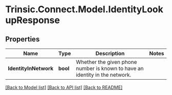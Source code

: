 # Trinsic.Connect.Model.IdentityLookupResponse

## Properties

Name | Type | Description | Notes
------------ | ------------- | ------------- | -------------
**IdentityInNetwork** | **bool** | Whether the given phone number is known to have an identity in the network. | 

[[Back to Model list]](../README.md#documentation-for-models) [[Back to API list]](../README.md#documentation-for-api-endpoints) [[Back to README]](../README.md)

